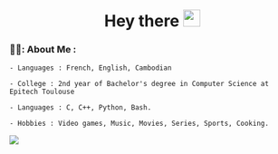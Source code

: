 <h1 align="center">
    Hey there
    <img src="https://raw.githubusercontent.com/MartinHeinz/MartinHeinz/master/wave.gif" width="30px">
</h1>

### 👨‍💻: About Me :
    - Languages : French, English, Cambodian

    - College : 2nd year of Bachelor's degree in Computer Science at Epitech Toulouse
    
    - Languages : C, C++, Python, Bash.

    - Hobbies : Video games, Music, Movies, Series, Sports, Cooking.

<a href="https://github.com/anuraghazra/github-readme-stats">
    <img align="center" src="https://github-readme-stats.vercel.app/api/top-langs/?username=christophechr&langs_count=8&theme=omni&layout=compact" />
</a>